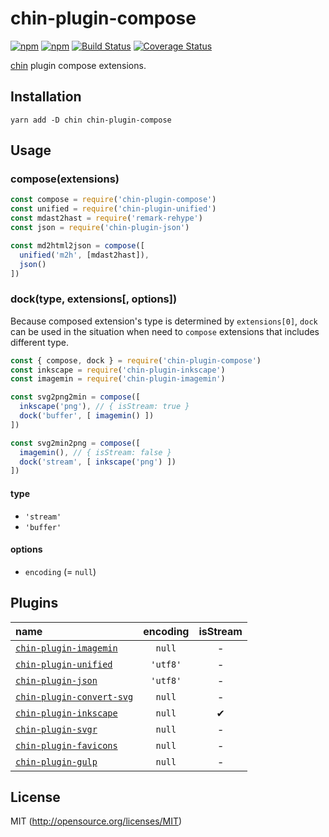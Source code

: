 # chin-plugin-compose

[![npm](https://img.shields.io/npm/v/chin-plugin-compose.svg?longCache=true&style=flat-square)](https://www.npmjs.com/package/chin-plugin-compose)
[![npm](https://img.shields.io/npm/dm/chin-plugin-compose.svg?longCache=true&style=flat-square)](https://www.npmjs.com/package/chin-plugin-compose)
[![Build Status](https://img.shields.io/travis/chinjs/chin-plugin-compose.svg?longCache=true&style=flat-square)](https://travis-ci.org/chinjs/chin-plugin-compose)
[![Coverage Status](https://img.shields.io/codecov/c/github/chinjs/chin-plugin-compose.svg?longCache=true&style=flat-square)](https://codecov.io/github/chinjs/chin-plugin-compose)

[chin](https://github.com/chinjs/chin) plugin compose extensions.

## Installation
```shell
yarn add -D chin chin-plugin-compose
```

## Usage

### compose(extensions)
```js
const compose = require('chin-plugin-compose')
const unified = require('chin-plugin-unified')
const mdast2hast = require('remark-rehype')
const json = require('chin-plugin-json')

const md2html2json = compose([
  unified('m2h', [mdast2hast]),
  json()
])
```

### dock(type, extensions[, options])

Because composed extension's type  is determined by `extensions[0]`, `dock` can be used in the situation when need to `compose` extensions that includes different type.

```js
const { compose, dock } = require('chin-plugin-compose')
const inkscape = require('chin-plugin-inkscape')
const imagemin = require('chin-plugin-imagemin')

const svg2png2min = compose([
  inkscape('png'), // { isStream: true }
  dock('buffer', [ imagemin() ])
])

const svg2min2png = compose([
  imagemin(), // { isStream: false }
  dock('stream', [ inkscape('png') ])
])
```

#### type
- `'stream'`
- `'buffer'`

#### options
- `encoding` (= `null`)

## Plugins
|name|encoding|isStream|
|:-|:-:|:-:|
|[`chin-plugin-imagemin`](https://github.com/chinjs/chin-plugin-imagemin)|`null`|-|
|[`chin-plugin-unified`](https://github.com/chinjs/chin-plugin-unified)|`'utf8'`|-|
|[`chin-plugin-json`](https://github.com/chinjs/chin-plugin-json)|`'utf8'`|-|
|[`chin-plugin-convert-svg`](https://github.com/chinjs/chin-plugin-convert-svg)|`null`|-|
|[`chin-plugin-inkscape`](https://github.com/chinjs/chin-plugin-inkscape)|`null`|✔|
|[`chin-plugin-svgr`](https://github.com/chinjs/chin-plugin-svgr)|`null`|-|
|[`chin-plugin-favicons`](https://github.com/chinjs/chin-plugin-favicons)|`null`|-|
|[`chin-plugin-gulp`](https://github.com/chinjs/chin-plugin-gulp)|`null`|-|

## License
MIT (http://opensource.org/licenses/MIT)